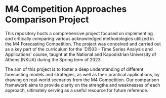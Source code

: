 # M4 Competition Approaches Comparison Project 

This repository hosts a comprehensive project focused on implementing and critically comparing various acknowledged methodologies utilized in the M4 Forecasting Competition. The project was conceived and carried out as a key part of the curriculum for the 'DI503 - Time Series Analysis and Applications' course, taught at the National and Kapodistrian University of Athens (NKUA) during the Spring term of 2023. 

The aim of this project is to foster a deep understanding of different forecasting models and strategies, as well as their practical applications, by drawing on real-world scenarios from the M4 Competition. Our comparison framework aims to provide clarity on the strengths and weaknesses of each approach, ultimately serving as a useful resource for future reference.
